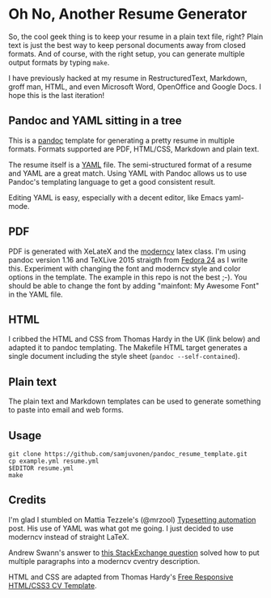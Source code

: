Oh No, Another Resume Generator
============================

So, the cool geek thing is to keep your resume in a plain text file, right? Plain text is just 
the best way to keep personal documents away from closed formats. And of course, with the
right setup, you can generate multiple output formats by typing `make`.

I have previously hacked at my resume in RestructuredText, Markdown, groff man, HTML, and 
even Microsoft Word, OpenOffice and Google Docs. I hope this is the last iteration!

Pandoc and YAML sitting in a tree
--------------------

This is a [pandoc](http://pandoc.org) template for generating a pretty resume in
multiple formats. Formats supported are PDF, HTML/CSS, Markdown and plain text.

The resume itself is a [YAML](http://www.yaml.org/about.html) file. The
semi-structured format of a resume and YAML are a great match. Using YAML with
Pandoc allows us to use Pandoc's templating language to get a good consistent
result.

Editing YAML is easy, especially with a decent editor, like Emacs yaml-mode.

PDF
---------

PDF is generated with XeLateX and the
[moderncv](https://www.ctan.org/pkg/moderncv?lang=en) latex class. I'm using
pandoc version 1.16 and TeXLive 2015 straigth from
[Fedora 24](http://fedoraproject.org) as I write this. Experiment with changing
the font and moderncv style and color options in the template. The example in
this repo is not the best ;-). You should be able to change the font by adding
"mainfont: My Awesome Font" in the YAML file.

HTML
----------

I cribbed the HTML and CSS from Thomas Hardy in the UK (link below) and adapted
it to pandoc templating. The Makefile HTML target generates a single document
including the style sheet (`pandoc --self-contained`).

Plain text
------------

The plain text and Markdown templates can be used to generate something to paste into
email and web forms.

Usage
-----
    git clone https://github.com/samjuvonen/pandoc_resume_template.git
    cp example.yml resume.yml
    $EDITOR resume.yml
    make



Credits
-------

I'm glad I stumbled on Mattia Tezzele's (@mrzool) [Typesetting automation](http://mrzool.cc/writing/typesetting-automation/) post. His use of YAML was what got me going. I just decided to
use moderncv instead of straight LaTeX.

Andrew Swann's answer to [this StackExchange question](http://tex.stackexchange.com/questions/168537/how-to-insert-multiple-paragraphs-in-a-cventry) solved how to put multiple paragraphs into a moderncv cventry description.

HTML and CSS are adapted from Thomas Hardy's [Free Responsive HTML/CSS3 CV Template](http://www.thomashardy.me.uk/free-responsive-html-css3-cv-template).









